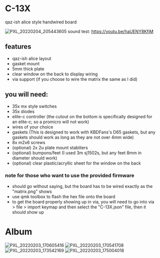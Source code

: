 # C-13X
qaz-ish alice style handwired board

![PXL_20220204_205443605](https://user-images.githubusercontent.com/72298427/152603681-25e74323-60f7-4ff9-90ad-4e881e0b2597.jpg)
sound test: https://youtu.be/haUENY8KfjM

## features
- qaz-ish alice layout
- gasket mount
- 5mm thick plate
- clear window on the back to display wiring
- via support (if you choose to wire the matrix the same as I did)

## you will need:
- 35x mx style switches
- 35x diodes
- elite-c controller (the cutout on the bottom is specifically designed for an elite-c; so a promicro will not work)
- wires of your choice
- gaskets (This is designed to work with KBDFans's D65 gaskets, but any gaskets should work as long as they are not over 4mm wide)
- 8x m2x6 screws
- (optional) 2x 2u plate mount stabiliers
- (optional) bumpons/feet (I used 3m sj1502s, but any feet 8mm in diameter should work)
- (optional) clear plastic/acryllic sheet for the window on the back

### note for those who want to use the provided firmware
- should go without saying, but the board has to be wired exactly as the "matrix.png" shows
- use qmk toolbox to flash the hex file onto the board
- to get the board properly showing up in via, you will need to go into via > file > import keymap and then select the "C-13X.json" file, then it should show up

# Album

![PXL_20220203_170605416](https://user-images.githubusercontent.com/72298427/152611499-b3a49898-65a2-4c96-9766-b8597629048a.jpg)
![PXL_20220203_170541708](https://user-images.githubusercontent.com/72298427/152611501-e68f51ae-4df0-4d34-a146-f273b1e73f11.jpg)
![PXL_20220203_173542169](https://user-images.githubusercontent.com/72298427/152611480-e83ecd8b-1ea5-4977-aa36-3745ce18c696.jpg)
![PXL_20220203_175004018](https://user-images.githubusercontent.com/72298427/152611497-1de400fa-bd9d-4521-aa89-d0136965a84c.jpg)
